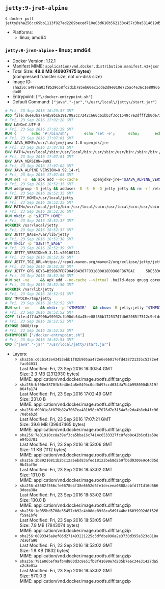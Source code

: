 ## `jetty:9-jre8-alpine`

```console
$ docker pull jetty@sha256:c69bb1113f827ad2289beced710e03d610b562133c457c3ba5814619d5fae2cf
```

-	Platforms:
	-	linux; amd64

### `jetty:9-jre8-alpine` - linux; amd64

-	Docker Version: 1.12.1
-	Manifest MIME: `application/vnd.docker.distribution.manifest.v2+json`
-	Total Size: **49.9 MB (49907475 bytes)**  
	(compressed transfer size, not on-disk size)
-	Image ID: `sha256:a497aa03f8529658fc2d1b785eb60ec1cde2d9e010e725ac4e36c1e80966da40`
-	Entrypoint: `["\/docker-entrypoint.sh"]`
-	Default Command: `["java","-jar","\/usr\/local\/jetty\/start.jar"]`

```dockerfile
# Fri, 23 Sep 2016 16:29:57 GMT
ADD file:d6ee3ba7a4d59b161917082cc7242c660c61bb3f3cc1549c7e2dfff2b0de7104 in / 
# Fri, 23 Sep 2016 17:02:28 GMT
ENV LANG=C.UTF-8
# Fri, 23 Sep 2016 17:02:29 GMT
RUN { 		echo '#!/bin/sh'; 		echo 'set -e'; 		echo; 		echo 'dirname "$(dirname "$(readlink -f "$(which javac || which java)")")"'; 	} > /usr/local/bin/docker-java-home 	&& chmod +x /usr/local/bin/docker-java-home
# Fri, 23 Sep 2016 17:07:01 GMT
ENV JAVA_HOME=/usr/lib/jvm/java-1.8-openjdk/jre
# Fri, 23 Sep 2016 17:07:01 GMT
ENV PATH=/usr/local/sbin:/usr/local/bin:/usr/sbin:/usr/bin:/sbin:/bin:/usr/lib/jvm/java-1.8-openjdk/jre/bin:/usr/lib/jvm/java-1.8-openjdk/bin
# Fri, 23 Sep 2016 17:07:01 GMT
ENV JAVA_VERSION=8u92
# Fri, 23 Sep 2016 17:07:02 GMT
ENV JAVA_ALPINE_VERSION=8.92.14-r1
# Fri, 23 Sep 2016 17:07:05 GMT
RUN set -x 	&& apk add --no-cache 		openjdk8-jre="$JAVA_ALPINE_VERSION" 	&& [ "$JAVA_HOME" = "$(docker-java-home)" ]
# Fri, 23 Sep 2016 18:52:35 GMT
RUN addgroup -S jetty && adduser -D -S -H -G jetty jetty && rm -rf /etc/group- /etc/passwd- /etc/shadow-
# Fri, 23 Sep 2016 18:52:35 GMT
ENV JETTY_HOME=/usr/local/jetty
# Fri, 23 Sep 2016 18:52:35 GMT
ENV PATH=/usr/local/jetty/bin:/usr/local/sbin:/usr/local/bin:/usr/sbin:/usr/bin:/sbin:/bin:/usr/lib/jvm/java-1.8-openjdk/jre/bin:/usr/lib/jvm/java-1.8-openjdk/bin
# Fri, 23 Sep 2016 18:52:36 GMT
RUN mkdir -p "$JETTY_HOME"
# Fri, 23 Sep 2016 18:52:37 GMT
WORKDIR /usr/local/jetty
# Fri, 23 Sep 2016 18:52:37 GMT
ENV JETTY_BASE=/var/lib/jetty
# Fri, 23 Sep 2016 18:52:38 GMT
RUN mkdir -p "$JETTY_BASE"
# Fri, 23 Sep 2016 18:52:39 GMT
ENV JETTY_VERSION=9.3.11.v20160721
# Fri, 23 Sep 2016 18:52:39 GMT
ENV JETTY_TGZ_URL=https://repo1.maven.org/maven2/org/eclipse/jetty/jetty-distribution/9.3.11.v20160721/jetty-distribution-9.3.11.v20160721.tar.gz
# Fri, 23 Sep 2016 18:52:39 GMT
ENV JETTY_GPG_KEYS=B59B67FD7904984367F931800818D9D68FB67BAC 	5DE533CB43DAF8BC3E372283E7AE839CD7C58886
# Fri, 23 Sep 2016 18:52:50 GMT
RUN set -xe 	&& apk add --no-cache --virtual .build-deps gnupg coreutils curl 	&& curl -SL "$JETTY_TGZ_URL" -o jetty.tar.gz 	&& curl -SL "$JETTY_TGZ_URL.asc" -o jetty.tar.gz.asc 	&& export GNUPGHOME="$(mktemp -d)" 	&& for key in $JETTY_GPG_KEYS; do 		gpg --keyserver ha.pool.sks-keyservers.net --recv-keys "$key"; done 	&& gpg --batch --verify jetty.tar.gz.asc jetty.tar.gz 	&& rm -r "$GNUPGHOME" 	&& tar -xvzf jetty.tar.gz 	&& mv jetty-distribution-$JETTY_VERSION/* ./ 	&& sed -i '/jetty-logging/d' etc/jetty.conf 	&& rm -fr demo-base javadoc 	&& rm jetty.tar.gz* 	&& rm -fr jetty-distribution-$JETTY_VERSION/ 	&& cd $JETTY_BASE 	&& modules="$(grep -- ^--module= "$JETTY_HOME/start.ini" | cut -d= -f2 | paste -d, -s)" 	&& java -jar "$JETTY_HOME/start.jar" --add-to-startd="$modules,setuid" 	&& apk del .build-deps 	&& rm -fr .build-deps 	&& rm -rf /tmp/hsperfdata_root
# Fri, 23 Sep 2016 18:52:50 GMT
WORKDIR /var/lib/jetty
# Fri, 23 Sep 2016 18:52:51 GMT
ENV TMPDIR=/tmp/jetty
# Fri, 23 Sep 2016 18:52:52 GMT
RUN set -xe 	&& mkdir -p "$TMPDIR" 	&& chown -R jetty:jetty "$TMPDIR" "$JETTY_BASE"
# Fri, 23 Sep 2016 18:52:52 GMT
COPY file:4f7da2906a90932cfb90db54a45ee08f86b17253747db62085f7512c9efd46ad in / 
# Fri, 23 Sep 2016 18:52:53 GMT
EXPOSE 8080/tcp
# Fri, 23 Sep 2016 18:52:53 GMT
ENTRYPOINT ["/docker-entrypoint.sh"]
# Fri, 23 Sep 2016 18:52:53 GMT
CMD ["java" "-jar" "/usr/local/jetty/start.jar"]
```

-	Layers:
	-	`sha256:c0cb142e43453ebb1f82b905aa472e6e66017efd43872135bc5372e4fac04031`  
		Last Modified: Fri, 23 Sep 2016 16:30:54 GMT  
		Size: 2.3 MB (2312930 bytes)  
		MIME: application/vnd.docker.image.rootfs.diff.tar.gzip
	-	`sha256:bf00e3870fb3e40e4a8e049bc0cd0d95ccd634da7b4b9980004b819f064fa174`  
		Last Modified: Fri, 23 Sep 2016 17:02:49 GMT  
		Size: 231.0 B  
		MIME: application/vnd.docker.image.rootfs.diff.tar.gzip
	-	`sha256:69001e8f079b82a7067ea481b58cb7076d7e3154a5e2da4b8eb4fc9670ebab2d`  
		Last Modified: Fri, 23 Sep 2016 17:07:21 GMT  
		Size: 39.6 MB (39647465 bytes)  
		MIME: application/vnd.docker.image.rootfs.diff.tar.gzip
	-	`sha256:7e01910cc8a39ef3ca5bba16c7414c6533327fc8feb0c42b6cd1a59ee94bd781`  
		Last Modified: Fri, 23 Sep 2016 18:53:06 GMT  
		Size: 1.1 KB (1112 bytes)  
		MIME: application/vnd.docker.image.rootfs.diff.tar.gzip
	-	`sha256:2b89216811b2bc12a5ebd83afed18122beb8d259fb6d9300e9c4d35d9b45af5e`  
		Last Modified: Fri, 23 Sep 2016 18:53:02 GMT  
		Size: 131.0 B  
		MIME: application/vnd.docker.image.rootfs.diff.tar.gzip
	-	`sha256:d3682f556cfe6678e4f38e6652d6fe1deceea0888acbfd171d16d6663deea38a`  
		Last Modified: Fri, 23 Sep 2016 18:53:02 GMT  
		Size: 130.0 B  
		MIME: application/vnd.docker.image.rootfs.diff.tar.gzip
	-	`sha256:1e055bd5708e35457cb92c4b08de89f8ca5d9f44bdf6039992d8f526f59a1bfe`  
		Last Modified: Fri, 23 Sep 2016 18:53:05 GMT  
		Size: 7.9 MB (7943074 bytes)  
		MIME: application/vnd.docker.image.rootfs.diff.tar.gzip
	-	`sha256:0893345a8ef86d271493221225c3dfdbe096a2e3730d395a323c818a7da6fa90`  
		Last Modified: Fri, 23 Sep 2016 18:53:02 GMT  
		Size: 1.8 KB (1832 bytes)  
		MIME: application/vnd.docker.image.rootfs.diff.tar.gzip
	-	`sha256:791e06bef9afb4d803d3c8e51fb8f41690e7d235b7e6c34e31427da5c2c8e01a`  
		Last Modified: Fri, 23 Sep 2016 18:53:02 GMT  
		Size: 570.0 B  
		MIME: application/vnd.docker.image.rootfs.diff.tar.gzip
